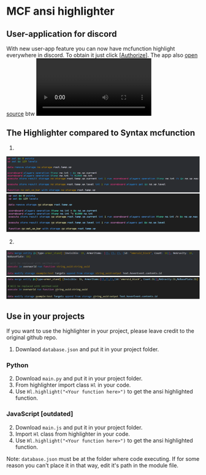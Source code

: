 # MCF ansi highlighter

## User-application for discord
With new user-app feature you can now have mcfunction highlight everywhere in discord. To obtain it just click \[[Authorize](https://discord.com/oauth2/authorize?client_id=1221838702016331847)\]. The app also [open source](https://github.com/bth123/mcf-ansi-highlighter/tree/user-bot) btw
<video src="https://github.com/bth123/mcf-ansi-highlighter/assets/133943325/cf9fe310-a315-4e61-af45-ae58662aab60"/>

## The Highlighter compared to Syntax mcfunction
1.
![highlighter](illustrations/highlighter1.png)
![vsc](illustrations/vsc1.png)

2.
![highlighter](illustrations/highlighter2.png)
![vsc](illustrations/vsc2.png)

## Use in your projects
If you want to use the highlighter in your project, please leave credit to the original github repo.
1. Downlaod `database.json` and put it in your project folder.
### Python 
2. Download `main.py` and put it in your project folder.
3. From highlighter import class `Hl` in your code.
4. Use `Hl.highlight("<Your function here>")` to get the ansi highlighted function.
### JavaScript [outdated]
2. Download `main.js` and put it in your project folder.
3. Import `Hl` class from highlighter in your code.
4. Use `Hl.highlight("<Your function here>")` to get the ansi highlighted function.

Note: `database.json` must be at the folder where code executing. If for some reason you can't place it in that way, edit it's path in the module file.
